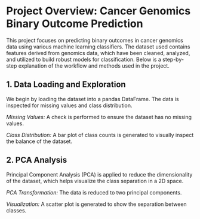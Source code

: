 # Project Overview: Cancer Genomics Binary Outcome Prediction
This project focuses on predicting binary outcomes in cancer genomics data using various machine learning classifiers. The dataset used contains features derived from genomics data, which have been cleaned, analyzed, and utilized to build robust models for classification. Below is a step-by-step explanation of the workflow and methods used in the project.

## 1. Data Loading and Exploration
We begin by loading the dataset into a pandas DataFrame. The data is inspected for missing values and class distribution.

   *Missing Values:* A check is performed to ensure the dataset has no missing values.
   
   *Class Distribution:* A bar plot of class counts is generated to visually inspect the balance of the dataset.

## 2. PCA Analysis
Principal Component Analysis (PCA) is applied to reduce the dimensionality of the dataset, which helps visualize the class separation in a 2D space.

 *PCA Transformation:* The data is reduced to two principal components.
 
 *Visualization:* A scatter plot is generated to show the separation between classes.
